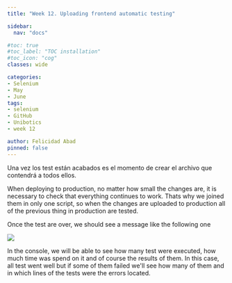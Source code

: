 ```yaml
---
title: "Week 12. Uploading frontend automatic testing"

sidebar:
  nav: "docs"

#toc: true
#toc_label: "TOC installation"
#toc_icon: "cog"
classes: wide

categories:
- Selenium
- May
- June
tags:
- selenium
- GitHub
- Unibotics
- week 12

author: Felicidad Abad
pinned: false
---
```


Una vez los test están acabados es el momento de crear el archivo que contendrá a todos ellos.

When deploying to production, no matter how small the changes are, it is necessary to check that everything continues to work. Thats why we joined them in only one script, so when the changes are uploaded to production all of the previous thing in production are tested.

Once the test are over, we should see a message like the following one

![](/2021-tfg-felicidad-abad/images/captura-test-resultado1.png)

In the console, we will be able to see how many test were executed, how much time was spend on it and of course the results of them. In this case, all test went well but if some of them failed we'll see how many of them and in which lines of the tests were the errors located.
